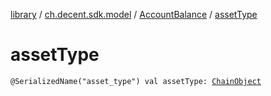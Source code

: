 [library](../../index.md) / [ch.decent.sdk.model](../index.md) / [AccountBalance](index.md) / [assetType](./asset-type.md)

# assetType

`@SerializedName("asset_type") val assetType: `[`ChainObject`](../-chain-object/index.md)